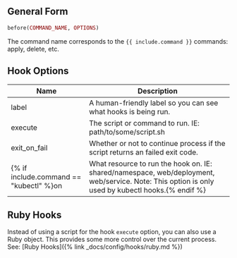 ## General Form

```ruby
before(COMMAND_NAME, OPTIONS)
````

The command name corresponds to the `{{ include.command }}` commands: apply, delete, etc.

## Hook Options

Name | Description
---|---
label | A human-friendly label so you can see what hooks is being run.
execute | The script or command to run. IE: path/to/some/script.sh
exit_on_fail | Whether or not to continue process if the script returns an failed exit code.
{% if include.command == "kubectl" %}on | What resource to run the hook on. IE: shared/namespace, web/deployment, web/service. Note: This option is only used by kubectl hooks.{% endif %}

## Ruby Hooks

Instead of using a script for the hook `execute` option, you can also use a Ruby object. This provides some more control over the current process. See: [Ruby Hooks]({% link _docs/config/hooks/ruby.md %})
